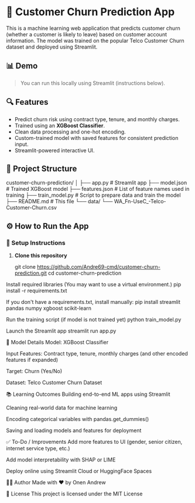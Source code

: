 
# 🧠 Customer Churn Prediction App
This is a machine learning web application that predicts customer churn (whether a customer is likely to leave) based on customer account information. The model was trained on the popular Telco Customer Churn dataset and deployed using Streamlit.

## 📊 Demo
> You can run this locally using Streamlit (instructions below).

## 🔍 Features
- Predict churn risk using contract type, tenure, and monthly charges.
- Trained using an **XGBoost Classifier**.
- Clean data processing and one-hot encoding.
- Custom-trained model with saved features for consistent prediction input.
- Streamlit-powered interactive UI.



## 📁 Project Structure
customer-churn-prediction/
│
├── app.py # Streamlit app
├── model.json # Trained XGBoost model
├── features.json # List of feature names used in training
├── train_model.py # Script to prepare data and train the model
├── README.md # This file
└── data/
└── WA_Fn-UseC_-Telco-Customer-Churn.csv



## ⚙️ How to Run the App

### 🔧 Setup Instructions
1. **Clone this repository**
        
   git clone https://github.com/Andre69-cmd/customer-churn-prediction.git
   cd customer-churn-prediction

Install required libraries
(You may want to use a virtual environment.)
pip install -r requirements.txt

If you don't have a requirements.txt, install manually:
pip install streamlit pandas numpy xgboost scikit-learn

Run the training script (if model is not trained yet)
python train_model.py

Launch the Streamlit app
streamlit run app.py


🧠 Model Details
Model: XGBoost Classifier

Input Features: Contract type, tenure, monthly charges (and other encoded features if expanded)

Target: Churn (Yes/No)

Dataset: Telco Customer Churn Dataset


📚 Learning Outcomes
Building end-to-end ML apps using Streamlit

Cleaning real-world data for machine learning

Encoding categorical variables with pandas.get_dummies()

Saving and loading models and features for deployment

✅ To-Do / Improvements
Add more features to UI (gender, senior citizen, internet service type, etc.)

Add model interpretability with SHAP or LIME

Deploy online using Streamlit Cloud or HuggingFace Spaces

🙋‍♂️ Author
Made with ❤️ by Onen Andrew

📄 License
This project is licensed under the MIT License
